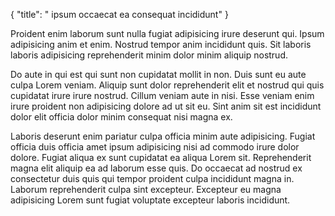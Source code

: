 {
  "title": " ipsum occaecat ea consequat incididunt"
}

Proident enim laborum sunt nulla fugiat adipisicing irure deserunt qui. Ipsum adipisicing anim et enim. Nostrud tempor anim incididunt quis. Sit laboris laboris adipisicing reprehenderit minim dolor minim aliquip nostrud.

Do aute in qui est qui sunt non cupidatat mollit in non. Duis sunt eu aute culpa Lorem veniam. Aliquip sunt dolor reprehenderit elit et nostrud qui quis cupidatat irure irure nostrud. Cillum veniam aute in nisi. Esse veniam enim irure proident non adipisicing dolore ad ut sit eu. Sint anim sit est incididunt dolor elit officia dolor minim consequat nisi magna ex.

Laboris deserunt enim pariatur culpa officia minim aute adipisicing. Fugiat officia duis officia amet ipsum adipisicing nisi ad commodo irure dolor dolore. Fugiat aliqua ex sunt cupidatat ea aliqua Lorem sit. Reprehenderit magna elit aliquip ea ad laborum esse quis. Do occaecat ad nostrud ex consectetur duis quis qui tempor proident culpa incididunt magna in. Laborum reprehenderit culpa sint excepteur. Excepteur eu magna adipisicing Lorem sunt fugiat voluptate excepteur laboris incididunt.